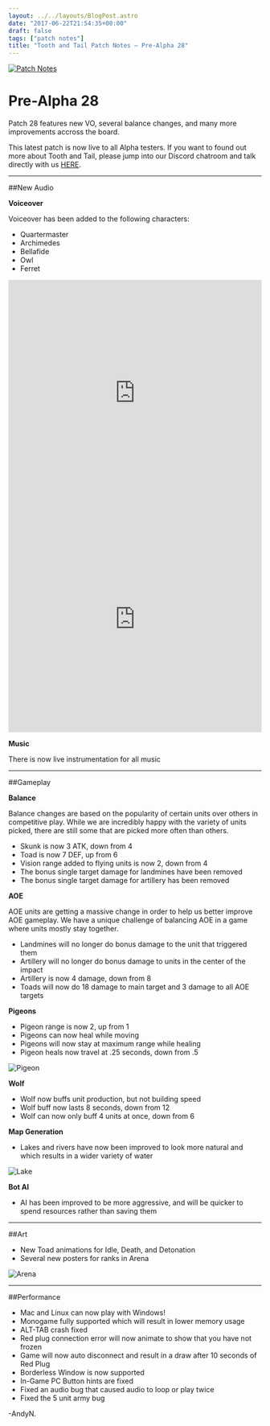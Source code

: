 ```yaml
---
layout: ../../layouts/BlogPost.astro
date: "2017-06-22T21:54:35+00:00"
draft: false
tags: ["patch notes"]
title: "Tooth and Tail Patch Notes – Pre-Alpha 28"
---
```


[![Patch Notes](http://i.imgur.com/V5PoFsV.png "Patch Notes")](http://i.imgur.com/s38tpsj.png)

# Pre-Alpha 28

Patch 28 features new VO, several balance changes, and many more improvements accross the board.

This latest patch is now live to all Alpha testers. If you want to found out more about Tooth and Tail, please jump into our Discord chatroom and talk directly with us [HERE](http://www.discord.gg/Pocketwatch).

---

##New Audio

**Voiceover**

Voiceover has been added to the following characters:

- Quartermaster
- Archimedes
- Bellafide
- Owl
- Ferret

<div class="vid-box"><iframe width="100%" height="450" scrolling="no" frameborder="no" src="https://w.soundcloud.com/player/?url=https%3A//api.soundcloud.com/tracks/329535075&auto_play=false&hide_related=false&show_comments=true&show_user=true&show_reposts=false&visual=true"></iframe></div>

<div class="vid-box"><iframe width="100%" height="450" scrolling="no" frameborder="no" src="https://w.soundcloud.com/player/?url=https%3A//api.soundcloud.com/tracks/329535187&auto_play=false&hide_related=false&show_comments=true&show_user=true&show_reposts=false&visual=true"></iframe></div>

**Music**

There is now live instrumentation for all music

---

##Gameplay

**Balance**

Balance changes are based on the popularity of certain units over others in competitive play. While we are incredibly happy with the variety of units picked, there are still some that are picked more often than others.

- Skunk is now 3 ATK, down from 4
- Toad is now 7 DEF, up from 6
- Vision range added to flying units is now 2, down from 4
- The bonus single target damage for landmines have been removed
- The bonus single target damage for artillery has been removed

**AOE**

AOE units are getting a massive change in order to help us better improve AOE gameplay. We have a unique challenge of balancing AOE in a game where units mostly stay together.

- Landmines will no longer do bonus damage to the unit that triggered them
- Artillery will no longer do bonus damage to units in the center of the impact
- Artillery is now 4 damage, down from 8
- Toads will now do 18 damage to main target and 3 damage to all AOE targets

**Pigeons**

- Pigeon range is now 2, up from 1
- Pigeons can now heal while moving
- Pigeons will now stay at maximum range while healing
- Pigeon heals now travel at .25 seconds, down from .5

![Pigeon](http://i.imgur.com/O0L5JKH.png)

**Wolf**

- Wolf now buffs unit production, but not building speed
- Wolf buff now lasts 8 seconds, down from 12
- Wolf can now only buff 4 units at once, down from 6

**Map Generation**

- Lakes and rivers have now been improved to look more natural and which results in a wider variety of water

![Lake](http://i.imgur.com/Hnc9mTH.jpg)

**Bot AI**

- AI has been improved to be more aggressive, and will be quicker to spend resources rather than saving them

---

##Art

- New Toad animations for Idle, Death, and Detonation
- Several new posters for ranks in Arena

![Arena](http://i.imgur.com/USmWR7N.png)

---

##Performance

- Mac and Linux can now play with Windows!
- Monogame fully supported which will result in lower memory usage
- ALT-TAB crash fixed
- Red plug connection error will now animate to show that you have not frozen
- Game will now auto disconnect and result in a draw after 10 seconds of Red Plug
- Borderless Window is now supported
- In-Game PC Button hints are fixed
- Fixed an audio bug that caused audio to loop or play twice
- Fixed the 5 unit army bug

-AndyN.

